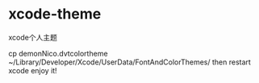 xcode-theme
===========

xcode个人主题

cp demonNico.dvtcolortheme ~/Library/Developer/Xcode/UserData/FontAndColorThemes/
then restart xcode
enjoy it!
